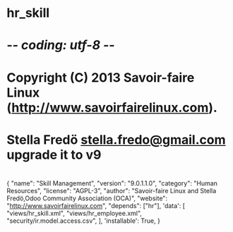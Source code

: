 # hr_skill
# -*- coding: utf-8 -*-
#    Copyright (C) 2013 Savoir-faire Linux (<http://www.savoirfairelinux.com>).
#    Stella Fredö <stella.fredo@gmail.com> upgrade it to v9
#
{
    "name": "Skill Management",
    "version": "9.0.1.1.0",
    "category": "Human Resources",
    "license": "AGPL-3",
    "author": "Savoir-faire Linux and Stella Fredö,Odoo Community Association (OCA)",
    "website": "http://www.savoirfairelinux.com",
    "depends": ["hr"],
    'data': [
        "views/hr_skill.xml",
        "views/hr_employee.xml",
        "security/ir.model.access.csv",
    ],
    'installable': True,
}
#

